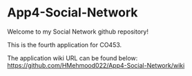# App4-Social-Network

Welcome to my Social Network github repository!

This is the fourth application for CO453.

The application wiki URL can be found below: 
https://github.com/HMehmood022/App4-Social-Network/wiki


